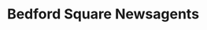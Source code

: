 ---
title: "Bedford Square Newsagents"
url: /houghton-regis/bedford-square-newsagents/
shop: newsagent
---